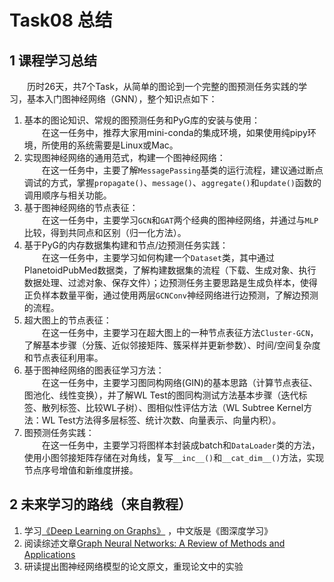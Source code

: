 # Task08 总结

## 1 课程学习总结
&emsp;&emsp;历时26天，共7个Task，从简单的图论到一个完整的图预测任务实践的学习，基本入门图神经网络（GNN），整个知识点如下：
1. 基本的图论知识、常规的图预测任务和PyG库的安装与使用：  
    &emsp;&emsp;在这一任务中，推荐大家用mini-conda的集成环境，如果使用纯pipy环境，所使用的系统需要是Linux或Mac。
2. 实现图神经网络的通用范式，构建一个图神经网络：  
    &emsp;&emsp;在这一任务中，主要了解`MessagePassing`基类的运行流程，建议通过断点调试的方式，掌握`propagate()`、`message()`、`aggregate()`和`update()`函数的调用顺序与相关功能。
3. 基于图神经网络的节点表征：  
    &emsp;&emsp;在这一任务中，主要学习`GCN`和`GAT`两个经典的图神经网络，并通过与`MLP`比较，得到共同点和区别（归一化方法）。
4. 基于PyG的内存数据集构建和节点/边预测任务实践：  
    &emsp;&emsp;在这一任务中，主要学习如何构建一个`Dataset`类，其中通过PlanetoidPubMed数据类，了解构建数据集的流程（下载、生成对象、执行数据处理、过滤对象、保存文件）；边预测任务主要思路是生成负样本，使得正负样本数量平衡，通过使用两层`GCNConv`神经网络进行边预测，了解边预测的流程。
5. 超大图上的节点表征：  
    &emsp;&emsp;在这一任务中，主要学习在超大图上的一种节点表征方法`Cluster-GCN`，了解基本步骤（分簇、近似邻接矩阵、簇采样并更新参数）、时间/空间复杂度和节点表征利用率。
6. 基于图神经网络的图表征学习方法：  
    &emsp;&emsp;在这一任务中，主要学习图同构网络(GIN)的基本思路（计算节点表征、图池化、线性变换），并了解WL Test的图同构测试方法基本步骤（迭代标签、散列标签、比较WL子树）、图相似性评估方法（WL Subtree Kernel方法：WL Test方法得多层标签、统计次数、向量表示、向量内积）。
7. 图预测任务实践：  
    &emsp;&emsp;在这一任务中，主要学习将图样本封装成batch和`DataLoader`类的方法，使用小图邻接矩阵存储在对角线，复写`__inc__()`和`__cat_dim__()`方法，实现节点序号增值和新维度拼接。
   

## 2 未来学习的路线（来自教程）
1. 学习[《Deep Learning on Graphs》](http://cse.msu.edu/~mayao4/dlg_book/) ，中文版是《图深度学习》
2. 阅读综述文章[Graph Neural Networks: A Review of Methods and Applications](https://arxiv.org/abs/1812.08434)
3. 研读提出图神经网络模型的论文原文，重现论文中的实验